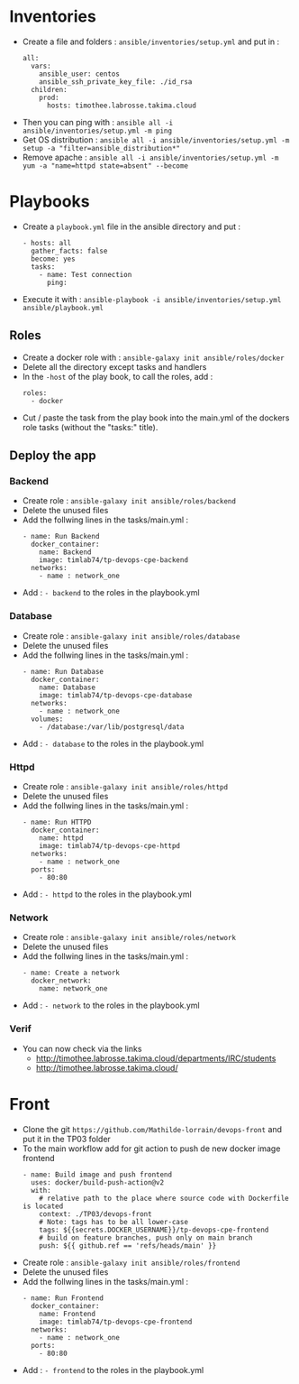 # Inventories
- Create a file and folders : `ansible/inventories/setup.yml` and put in : 
    ```
    all:
      vars:
        ansible_user: centos
        ansible_ssh_private_key_file: ./id_rsa
      children:
        prod:
          hosts: timothee.labrosse.takima.cloud
    ```
- Then you can ping with : `ansible all -i ansible/inventories/setup.yml -m ping`
- Get OS distribution : `ansible all -i ansible/inventories/setup.yml -m setup -a "filter=ansible_distribution*"`
- Remove apache : `ansible all -i ansible/inventories/setup.yml -m yum -a "name=httpd state=absent" --become`
# Playbooks
- Create a `playbook.yml` file in the ansible directory and put :
    ```
    - hosts: all
      gather_facts: false
      become: yes
      tasks:
        - name: Test connection
          ping:
    ```
- Execute it with : `ansible-playbook -i ansible/inventories/setup.yml ansible/playbook.yml`
## Roles
- Create a docker role with : `ansible-galaxy init ansible/roles/docker`
- Delete all the directory except tasks and handlers
- In the `-host` of the play book, to call the roles, add :
    ```
    roles:
      - docker
    ```
- Cut / paste the task from the play book into the main.yml of the dockers role tasks (without the "tasks:" title).
## Deploy the app
### Backend
- Create role : `ansible-galaxy init ansible/roles/backend`
- Delete the unused files
- Add the follwing lines in the tasks/main.yml : 
    ```
    - name: Run Backend
      docker_container:
        name: Backend
        image: timlab74/tp-devops-cpe-backend
      networks:
        - name : network_one
    ```
- Add : `- backend` to the roles in the playbook.yml
### Database
- Create role : `ansible-galaxy init ansible/roles/database`
- Delete the unused files
- Add the follwing lines in the tasks/main.yml : 
    ```
    - name: Run Database
      docker_container:
        name: Database
        image: timlab74/tp-devops-cpe-database
      networks:
        - name : network_one
      volumes:
        - /database:/var/lib/postgresql/data
    ```
- Add : `- database` to the roles in the playbook.yml
### Httpd
- Create role : `ansible-galaxy init ansible/roles/httpd`
- Delete the unused files
- Add the follwing lines in the tasks/main.yml : 
    ```
    - name: Run HTTPD
      docker_container:
        name: httpd
        image: timlab74/tp-devops-cpe-httpd
      networks:
        - name : network_one
      ports:
        - 80:80
    ```
- Add : `- httpd` to the roles in the playbook.yml
### Network
- Create role : `ansible-galaxy init ansible/roles/network`
- Delete the unused files
- Add the follwing lines in the tasks/main.yml : 
    ```
    - name: Create a network
      docker_network:
        name: network_one
    ```
- Add : `- network` to the roles in the playbook.yml
### Verif
- You can now check via the links
    - http://timothee.labrosse.takima.cloud/departments/IRC/students
    - http://timothee.labrosse.takima.cloud/
# Front
- Clone the git `https://github.com/Mathilde-lorrain/devops-front` and put it in the TP03 folder
- To the main workflow add for git action to push de new docker image frontend
  ```
  - name: Build image and push frontend
    uses: docker/build-push-action@v2
    with:
      # relative path to the place where source code with Dockerfile is located
      context: ./TP03/devops-front
      # Note: tags has to be all lower-case
      tags: ${{secrets.DOCKER_USERNAME}}/tp-devops-cpe-frontend
      # build on feature branches, push only on main branch
      push: ${{ github.ref == 'refs/heads/main' }}
  ```
- Create role : `ansible-galaxy init ansible/roles/frontend`
- Delete the unused files
- Add the follwing lines in the tasks/main.yml : 
    ```
    - name: Run Frontend
      docker_container:
        name: Frontend
        image: timlab74/tp-devops-cpe-frontend
      networks:
        - name : network_one
      ports:
        - 80:80
    ```
- Add : `- frontend` to the roles in the playbook.yml
